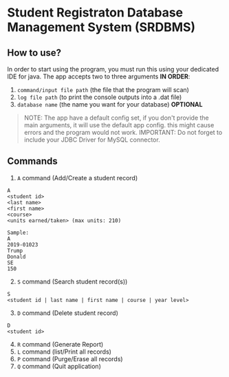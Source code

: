 # Student Registraton Database Management System (SRDBMS)

## How to use?
In order to start using the program, you must run this using your dedicated IDE for java.
The app accepts two to three arguments **IN ORDER**:

1. `command/input file path` (the file that the program will scan)
2. `log file path` (to print the console outputs into a .dat file)
3. `database name` (the name you want for your database) **OPTIONAL**

> NOTE: The app have a default config set, if you don't provide the main arguments, it will use the default app config.
> this might cause errors and the program would not work.
> IMPORTANT: Do not forget to include your JDBC Driver for MySQL connector.

## Commands
1. `A` command (Add/Create a student record)
  ```
  A
  <student id>
  <last name>
  <first name>
  <course>
  <units earned/taken> (max units: 210)
  
  Sample:
  A
  2019-01023
  Trump
  Donald
  SE
  150
 
  ```
  
2. `S` command (Search student record(s))
  ```
  S
  <student id | last name | first name | course | year level>
  ```
  
3. `D` command (Delete student record)
  ```
  D
  <student id>
  ```
  
4. `R` command (Generate Report)
5. `L` command (list/Print all records)
6. `P` command (Purge/Erase all records)
7. `Q` command (Quit application)
